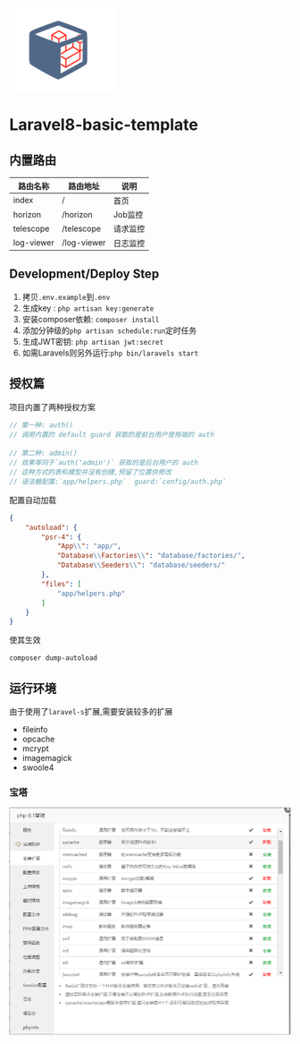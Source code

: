 ![logo](doc/logo.png)

# Laravel8-basic-template

## 内置路由

| 路由名称       | 路由地址        | 说明    |
|------------|-------------|-------|
| index      | /           | 首页    |
| horizon    | /horizon    | Job监控 |
| telescope  | /telescope  | 请求监控  |  
| log-viewer | /log-viewer | 日志监控  |

## Development/Deploy Step

1. 拷贝`.env.example`到`.env`
2. 生成key : `php artisan key:generate`
3. 安装composer依赖: `composer install`
4. 添加分钟级的`php artisan schedule:run`定时任务
5. 生成JWT密钥: `php artisan jwt:secret`
6. 如需Laravels则另外运行:`php bin/laravels start`

## 授权篇

项目内置了两种授权方案

```php
// 第一种: auth()
// 调用内置的 default guard 获取的是前台用户使用端的 auth

// 第二种: admin()
// 效果等同于`auth('admin')` 获取的是后台用户的 auth
// 这种方式的表和模型并没有创建,预留了位置供修改
// 语法糖配置:`app/helpers.php`  guard:`config/auth.php`
```

配置自动加载

```json
{
    "autoload": {
        "psr-4": {
            "App\\": "app/",
            "Database\\Factories\\": "database/factories/",
            "Database\\Seeders\\": "database/seeders/"
        },
        "files": [
            "app/helpers.php"
        ]
    }
}
```

使其生效

```bash
composer dump-autoload
```

## 运行环境

由于使用了`laravel-s`扩展,需要安装较多的扩展

- fileinfo
- opcache
- mcrypt
- imagemagick
- swoole4

### 宝塔

![src](doc/img.png)


